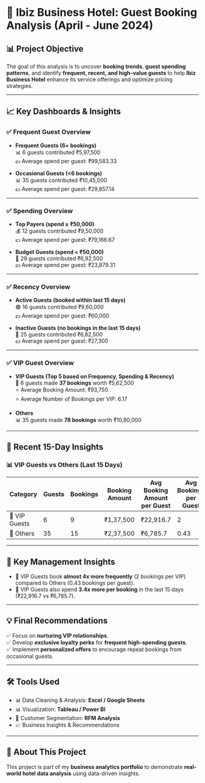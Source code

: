 # 🏨 Ibiz Business Hotel: Guest Booking Analysis (April - June 2024)

## 📊 Project Objective

The goal of this analysis is to uncover **booking trends**, **guest spending patterns**, and identify **frequent, recent, and high-value guests** to help **Ibiz Business Hotel** enhance its service offerings and optimize pricing strategies.

---

## 📈 Key Dashboards & Insights

### ✅ Frequent Guest Overview
- **Frequent Guests (6+ bookings)**  
  📊 6 guests contributed ₹5,97,500  
  💵 Average spend per guest: ₹99,583.33

- **Occasional Guests (<6 bookings)**  
  📊 35 guests contributed ₹10,45,000  
  💵 Average spend per guest: ₹29,857.14

---

### ✅ Spending Overview
- **Top Payers (spend ≥ ₹50,000)**  
  💰 12 guests contributed ₹9,50,000  
  💵 Average spend per guest: ₹79,166.67

- **Budget Guests (spend < ₹50,000)**  
  💸 29 guests contributed ₹6,92,500  
  💵 Average spend per guest: ₹23,879.31

---

### ✅ Recency Overview
- **Active Guests (booked within last 15 days)**  
  🟢 16 guests contributed ₹9,60,000  
  💵 Average spend per guest: ₹60,000

- **Inactive Guests (no bookings in the last 15 days)**  
  🔴 25 guests contributed ₹6,82,500  
  💵 Average spend per guest: ₹27,300

---

### ✅ VIP Guest Overview
- **VIP Guests (Top 5 based on Frequency, Spending & Recency)**  
  👑 6 guests made **37 bookings** worth ₹5,62,500  
  ⭐ Average Booking Amount: ₹93,750  
  ⭐ Average Number of Bookings per VIP: 6.17

- **Others**  
  📊 35 guests made **78 bookings** worth ₹10,80,000

---

## 📅 Recent 15-Day Insights

### 📊 VIP Guests vs Others (Last 15 Days)

| Category     | Guests | Bookings | Booking Amount | Avg Booking Amount per Guest | Avg Bookings per Guest |
|---------------|---|---|---|---|---|
| 👑 VIP Guests  | 6  | 9  | ₹1,37,500  | ₹22,916.7  | 2 |
| 👥 Others      | 35 | 15 | ₹2,37,500  | ₹6,785.7   | 0.43 |

---

## 📣 Key Management Insights
- 🔹 VIP Guests book **almost 4x more frequently** (2 bookings per VIP) compared to Others (0.43 bookings per guest).
- 🔹 VIP Guests also spend **3.4x more per booking** in the last 15 days (₹22,916.7 vs ₹6,785.7).

---

## 💡 Final Recommendations
✅ Focus on **nurturing VIP relationships**.  
✅ Develop **exclusive loyalty perks** for **frequent high-spending guests**.  
✅ Implement **personalized offers** to encourage repeat bookings from occasional guests.

---

## 🛠️ Tools Used
- 📊 Data Cleaning & Analysis: **Excel / Google Sheets**
- 📊 Visualization: **Tableau / Power BI**
- 🔎 Customer Segmentation: **RFM Analysis**
- 📈 Business Insights & Recommendations

---

## 📎 About This Project
This project is part of my **business analytics portfolio** to demonstrate **real-world hotel data analysis** using data-driven insights.

